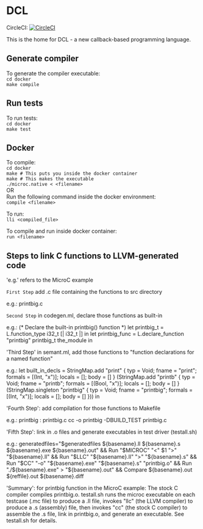 # DCL

CircleCI: 
[![CircleCI](https://circleci.com/gh/PLT-DCL/dcl.svg?style=svg)](https://circleci.com/gh/PLT-DCL/dcl)

This is the home for DCL - a new callback-based programming language.

## Generate compiler

To generate the compiler executable:  
  `cd docker`  
  `make compile`  

## Run tests  

To run tests:  
  `cd docker`  
  `make test`  

## Docker

To compile:  
  `cd docker`  
  `make # This puts you inside the docker container`   
  `make # This makes the executable`  
  `./microc.native < <filename>`  
OR  
Run the following command inside the docker environment:  
  `compile <filename>`  

To run:  
  `lli <compiled_file>`

To compile and run inside docker container:  
  `run <filename>`  


## Steps to link C functions to LLVM-generated code

'e.g.' refers to the MicroC example

  `First Step`
add .c file containing the functions to src directory

e.g.: printbig.c

  `Second Step`
in codegen.ml, declare those functions as built-in

e.g.:
(* Declare the built-in printbig() function *)
  let printbig_t = L.function_type i32_t [| i32_t |] in
  let printbig_func = L.declare_function "printbig" printbig_t the_module in

  'Third Step'
in semant.ml, add those functions to "function declarations for a named function"

e.g.:
let built_in_decls =  StringMap.add "print"
     { typ = Void; fname = "print"; formals = [(Int, "x")];
       locals = []; body = [] } (StringMap.add "printb"
     { typ = Void; fname = "printb"; formals = [(Bool, "x")];
       locals = []; body = [] } (StringMap.singleton "printbig"
     { typ = Void; fname = "printbig"; formals = [(Int, "x")];
       locals = []; body = [] }))
   in

  'Fourth Step':
add compilation for those functions to Makefile

e.g.:
printbig : printbig.c
	cc -o printbig -DBUILD_TEST printbig.c

  'Fifth Step':
link in .o files and generate executables in test driver (testall.sh)

e.g.:
generatedfiles="$generatedfiles ${basename}.ll ${basename}.s ${basename}.exe ${basename}.out" &&
    Run "$MICROC" "<" $1 ">" "${basename}.ll" &&
    Run "$LLC" "${basename}.ll" ">" "${basename}.s" &&
    Run "$CC" "-o" "${basename}.exe" "${basename}.s" "printbig.o" &&
    Run "./${basename}.exe" > "${basename}.out" &&
    Compare ${basename}.out ${reffile}.out ${basename}.diff


  'Summary':
  for printbig function in the MicroC example:
  The stock C compiler compiles printbig.o.  testall.sh runs the microc
executable on each testcase (.mc file) to produce a .ll file, invokes
"llc" (the LLVM compiler) to produce a .s (assembly) file, then
invokes "cc" (the stock C compiler) to assemble the .s file, link in
printbig.o, and generate an executable.  See testall.sh for details.
